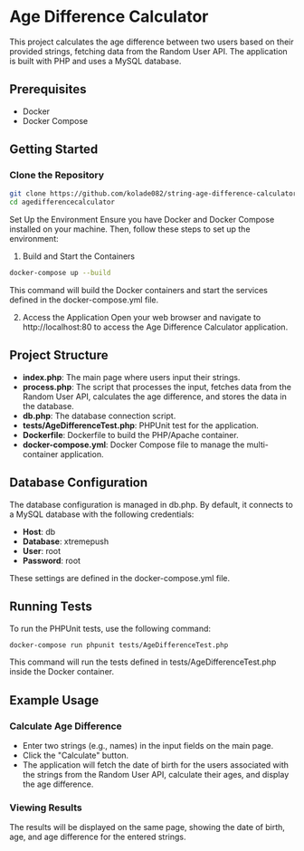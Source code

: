 # Age Difference Calculator

This project calculates the age difference between two users based on their provided strings, fetching data from the Random User API. The application is built with PHP and uses a MySQL database.

## Prerequisites

- Docker
- Docker Compose

## Getting Started

### Clone the Repository

```sh
git clone https://github.com/kolade082/string-age-difference-calculator.git
cd agedifferencecalculator
```

Set Up the Environment
Ensure you have Docker and Docker Compose installed on your machine. Then, follow these steps to set up the environment:

1. Build and Start the Containers

```sh
docker-compose up --build
```

This command will build the Docker containers and start the services defined in the docker-compose.yml file.

2. Access the Application
   Open your web browser and navigate to http://localhost:80 to access the Age Difference Calculator application.

## Project Structure

- **index.php**: The main page where users input their strings.
- **process.php**: The script that processes the input, fetches data from the Random User API, calculates the age difference, and stores the data in the database.
- **db.php**: The database connection script.
- **tests/AgeDifferenceTest.php**: PHPUnit test for the application.
- **Dockerfile**: Dockerfile to build the PHP/Apache container.
- **docker-compose.yml**: Docker Compose file to manage the multi-container application.

## Database Configuration

The database configuration is managed in db.php. By default, it connects to a MySQL database with the following credentials:

- **Host**: db
- **Database**: xtremepush
- **User**: root
- **Password**: root

These settings are defined in the docker-compose.yml file.

## Running Tests

To run the PHPUnit tests, use the following command:

```sh
docker-compose run phpunit tests/AgeDifferenceTest.php
```

This command will run the tests defined in tests/AgeDifferenceTest.php inside the Docker container.

## Example Usage

### Calculate Age Difference

- Enter two strings (e.g., names) in the input fields on the main page.
- Click the "Calculate" button.
- The application will fetch the date of birth for the users associated with the strings from the Random User API, calculate their ages, and display the age difference.

### Viewing Results

The results will be displayed on the same page, showing the date of birth, age, and age difference for the entered strings.
